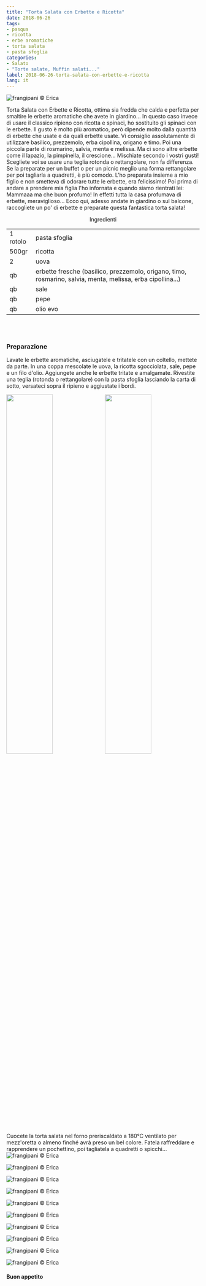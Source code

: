 ```yaml
---
title: "Torta Salata con Erbette e Ricotta"
date: 2018-06-26
tags:
- pasqua
- ricotta
- erbe aromatiche
- torta salata
- pasta sfoglia
categories:
- Salato
- "Torte salate, Muffin salati..."
label: 2018-06-26-torta-salata-con-erbette-e-ricotta
lang: it
---
```

![](header.jpg "frangipani © Erica")

Torta Salata con Erbette e Ricotta, ottima sia fredda che calda e perfetta per smaltire le erbette aromatiche che avete in giardino... In questo caso invece di usare il classico ripieno con ricotta e spinaci, ho sostituito gli spinaci con le erbette. Il gusto è molto più aromatico, però dipende molto dalla quantità di erbette che usate e da quali erbette usate. Vi consiglio assolutamente di utilizzare basilico, prezzemolo, erba cipollina, origano e timo. Poi una piccola parte di rosmarino, salvia, menta e melissa. Ma ci sono altre erbette come il lapazio, la pimpinella, il crescione... Mischiate secondo i vostri gusti! Scegliete voi se usare una teglia rotonda o rettangolare, non fa differenza. Se la preparate per un buffet o per un picnic meglio una forma rettangolare per poi tagliarla a quadretti, è più comodo. L'ho preparata insieme a mio figlio e non smetteva di odorare tutte le erbette, era felicissimo! Poi prima di andare a prendere mia figlia l'ho infornata e quando siamo rientrati lei: Mammaaa ma che buon profumo! In effetti tutta la casa profumava di erbette, meraviglioso... Ecco qui, adesso andate in giardino o sul balcone, raccogliete un po' di erbette e preparate questa fantastica torta salata!

<div id="wrapper" style="text-align: center">
  <div id="yourdiv" style="display: inline-block;">
    <div class="ingredients">
      <div class="ingredients-title">Ingredienti</div>
      <table>
        <tbody>
          <tr>
            <td>1 rotolo</td>
            <td>pasta sfoglia</td>
          </tr>
          <tr>
            <td>500gr</td>
            <td>ricotta</td>
          </tr>
          <tr>
            <td>2</td>
            <td>uova</td>
          </tr>
          <tr>
            <td>qb</td>
            <td>erbette fresche (basilico, prezzemolo, origano, timo, rosmarino, salvia, menta, melissa, erba cipollina...)</td>
          </tr>
          <tr>
            <td>qb</td>
            <td>sale</td>
          </tr>
          <tr>
            <td>qb</td>
            <td>pepe</td>
         </tr>
          <tr>
            <td>qb</td>
            <td>olio evo</td>
          </tr>
        </tbody>
      </table>
      <br></br>
    </div>
  </div>
</div>


<h3>
  <font color="grey">
    <i class="fa-solid fa-gears"></i>
  </font> Preparazione
</h3>

Lavate le erbette aromatiche, asciugatele e tritatele con un coltello, mettete da parte. In una coppa mescolate le uova, la ricotta sgocciolata, sale, pepe e un filo d'olio. Aggiungete anche le erbette tritate e amalgamate. Rivestite una teglia (rotonda o rettangolare) con la pasta sfoglia lasciando la carta di sotto, versateci sopra il ripieno e aggiustate i bordi.
<p>
  <div style="width: 100%; margin-bottom: 0">
    <img style="float: left; width: 49%; margin-right: 1%" src="erbette.jpg" alt="" title="frangipani © Erica" />
    <img style="float: left; width: 49%; margin-left: 1%" src="teglia.jpg" alt="" title="frangipani © Erica" />
    <div style="clear: both"></div>
  </div>
</p>

Cuocete la torta salata nel forno preriscaldato a 180°C ventilato per mezz'oretta o almeno finché avrà preso un bel colore. Fatela raffreddare e rapprendere un pochettino, poi tagliatela a quadretti o spicchi...
![](risultato1.jpg "frangipani © Erica")

![](risultato2.jpg "frangipani © Erica")

![](risultato3.jpg "frangipani © Erica")

![](risultato4.jpg "frangipani © Erica")

![](risultato5.jpg "frangipani © Erica")

![](risultato6.jpg "frangipani © Erica")

![](risultato7.jpg "frangipani © Erica")

![](risultato8.jpg "frangipani © Erica")

![](risultato9.jpg "frangipani © Erica")

![](risultato10.jpg "frangipani © Erica")

<h4>Buon appetito
  <font color="red">
    <i class="fa-regular fa-face-smile"></i>
  </font>
</h4>
